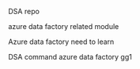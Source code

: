DSA repo

azure data factory related module


Azure data factory need to learn

DSA command
azure data factory
gg1
